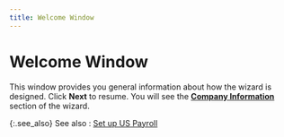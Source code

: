 ```yaml
---
title: Welcome Window
---
```


# Welcome Window


This window provides you general information about how the wizard is designed. Click **Next** to resume. You will see the [**Company Information**]({{site.prl_baseurl}}/setup/the-payroll-setup-wizard/company_information_sup.html) section of the wizard.


{:.see_also}
See also
: [Set up US Payroll]({{site.prl_baseurl}}/setup/the-payroll-setup-wizard/set_up_us_payroll_sup.html)
